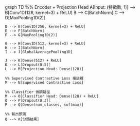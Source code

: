 graph TD
    %% Encoder + Projection Head
    A[Input: (特徵數, 1)] --> B[Conv1D(128, kernel=3) + ReLU]
    B --> C[BatchNorm]
    C --> D[MaxPooling1D(2)]

    D --> E[Conv1D(256, kernel=3) + ReLU]
    E --> F[BatchNorm]
    F --> G[MaxPooling1D(2)]

    G --> H[Conv1D(512, kernel=3) + ReLU]
    H --> I[BatchNorm]
    I --> J[GlobalAveragePooling1D]

    J --> K[Dense(512) + ReLU]
    K --> L[Dropout(0.5)]
    L --> M[Projection Head: Dense(128)]

    %% Supervised Contrastive Loss 接這裡
    M --> N[Supervised Contrastive Loss]

    %% Classifier 微調路徑
    M --> O[Classifier Head: Dense(128) + ReLU]
    O --> P[Dropout(0.3)]
    P --> Q[Dense(num_classes, softmax)]

    %% 輸出預測
    Q --> R[分類結果]
